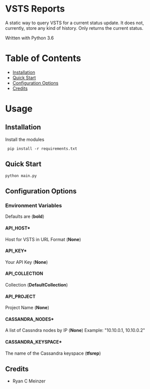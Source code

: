 # VSTS Reports
A static way to query VSTS for a current status update.  It does not, currently, store any kind of history.  Only returns the current status.

Written with Python 3.6

# Table of Contents
* [Installation](#installation)
* [Quick Start](#quick-start)
* [Configuration Options](#configuration-options)
* [Credits](#credits)

# Usage
## <a name="installation"></a>Installation
Install the modules
```text
 pip install -r requirements.txt
```

## <a name="quick-start"></a>Quick Start
```text
python main.py
```

## <a name="configuration-optinos"></a>Configuration Options
### Environment Variables
Defaults are (<strong>bold</strong>)

#### API_HOST*
Host for VSTS in URL Format (<strong>None</strong>)

#### API_KEY*
Your API Key (<strong>None</strong>)

#### API_COLLECTION
Collection (<strong>DefaultCollection</strong>)

#### API_PROJECT
Project Name (<strong>None</strong>)

#### CASSANDRA_NODES*
A list of Cassndra nodes by IP (<strong>None</strong>)
Example: "10.10.0.1, 10.10.0.2" 

#### CASSANDRA_KEYSPACE*
The name of the Cassandra keyspace (<strong>tfsrep</strong>)


## <a name="credits"></a>Credits
- Ryan C Meinzer